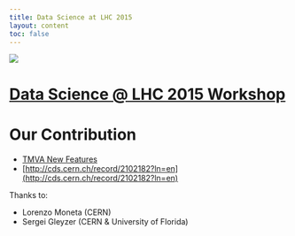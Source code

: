 ```yaml
---
title: Data Science at LHC 2015
layout: content
toc: false
---
```


<img src="{{ site.baseurl }}/img/DataScienceAtLHC2015.jpg">

# [Data Science @ LHC 2015 Workshop]()

# Our Contribution
* [TMVA New Features](https://indico.cern.ch/event/395374/session/7/contribution/48/attachments/1186049/1719515/TMVA_New_Features_Sergei_Gleyzer.pdf)
* [http://cds.cern.ch/record/2102182?ln=en](http://cds.cern.ch/record/2102182?ln=en)

Thanks to:
* Lorenzo Moneta (CERN) 
* Sergei Gleyzer (CERN & University of Florida) 
